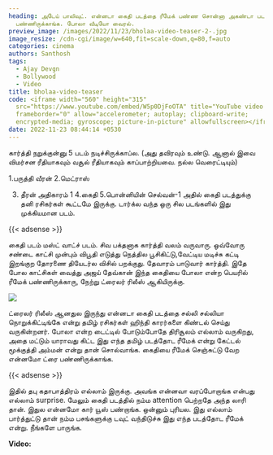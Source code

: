 ```yaml
---
heading: அடேய் பாலிவுட். என்னடா கைதி படத்தை ரீமேக் பண்ண சொன்னா அகண்டா படத்தை
  பண்ணிருக்காங்க. போலா வீடியோ வைரல்.
preview_image: /images/2022/11/23/bholaa-video-teaser-2-.jpg
image_resize: /cdn-cgi/image/w=640,fit=scale-down,q=80,f=auto
categories: cinema
authors: Santhosh
tags:
  - Ajay Devgn
  - Bollywood
  - Video
title: bholaa-video-teaser
code: <iframe width="560" height="315"
  src="https://www.youtube.com/embed/W5p0DjFoOTA" title="YouTube video player"
  frameborder="0" allow="accelerometer; autoplay; clipboard-write;
  encrypted-media; gyroscope; picture-in-picture" allowfullscreen></iframe>
date: 2022-11-23 08:44:14 +0530
---
```



கார்த்தி நறுக்குன்னு 5  படம் நடிச்சிருக்காப்ல.
 (அது தவிரவும் உண்டு. ஆனால் இவை விமர்சன ரீதியாகவும் வசூல் ரீதியாகவும்  காப்பாற்றியவை. நல்ல வெரைட்டியும்)

1.பருத்தி வீரன்
2.மெட்ராஸ்

3. தீரன் அதிகாரம் 1
   4.கைதி
   5.பொன்னியின் செல்வன்-1
   அதில் கைதி படத்துக்கு தனி ரசிகர்கள் கூட்டமே இருக்கு. டார்க்ல வந்த ஒரு சில படங்களில் இது முக்கியமான படம். 

{{< adsense >}}

கைதி படம் மஸ்ட் வாட்ச் படம். சிவ பக்தனாக கார்த்தி வலம் வருவாரு. ஒவ்வோரு சண்டை காட்சி முன்பும் விபூதி எடுத்து நெத்தில பூசிகிட்டு,வேட்டிய மடிச்சு கட்டி இறங்குற தோரணை தியேடர்ல விசில் பறக்குது. தேவாரம் பாடுவார் கார்த்தி. இதே போல காட்சிகள் வைத்து அஜய் தேவ்கான் இந்த கைதியை போலா என்ற பெயரில் ரீமேக் பண்ணிருக்காரு, நேற்று ட்ரைலர் ரிலீஸ் ஆகியிருக்கு.

![](/images/2022/11/23/bholaa-video-teaser-1-.jpg)

ட்ரைலர் ரிலீஸ் ஆனதுல இருந்து என்னடா கைதி படத்தை சல்லி சல்லியா நொறுக்கிட்டிங்கே என்று தமிழ் ரசிகர்கள் ஹிந்தி காரர்களை கிண்டல் செய்து வருகின்றனர். போலா என்ற டைட்டில் போடும்போதே திரிசூலம் எல்லாம் வருகிறது, அதை மட்டும் யாராவது கிட்ட இது எந்த தமிழ் படத்தோட ரீமேக் என்று கேட்டல் மூக்குத்தி அம்மன் என்று தான் சொல்வாங்க. கைதியை ரீமேக் செஞ்சுட்டு வேற என்னமோ ட்ரை பண்ணிருக்காங்க.

{{< adsense >}}

இதில் தபு கதாபாத்திரம் எல்லாம் இருக்கு. அவங்க என்னவா வரப்போறாங்க என்பது எல்லாம் surprise. மேலும் கைதி படத்தில் நம்ம attention பெற்றதே அந்த லாரி தான். இதுல என்னமோ கார் யூஸ் பண்றாங்க. ஒன்னும் புரியல. இது எல்லாம் பார்த்துட்டு தான் நம்ம பசங்களுக்கு டவுட் வந்திடுச்சு இது எந்த படத்தோட ரீமேக் என்று. நீங்களே பாருங்க. 

**V﻿ideo:**